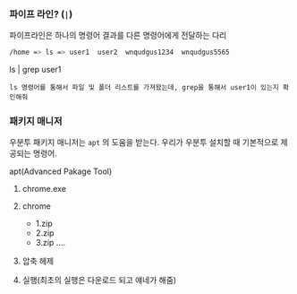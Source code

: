 ### 파이프 라인? (`|`)

파이프라인은 하나의 명령어 결과를 다른 명령어에게 전달하는 다리

```sh
/home => ls => user1  user2  wnqudgus1234  wnqudgus5565
```

ls | grep user1

`ls 명령어를 통해서 파일 및 폴더 리스트를 가져왔는데, grep을 통해서 user1이 있는지 확인해줘`

### 패키지 매니저

우분투 패키지 매니저는 `apt` 의 도움을 받는다.
우리가 우분투 설치할 때 기본적으로 제공되는 명령어.

apt(Advanced Pakage Tool)

1. chrome.exe
2. chrome

    - 1.zip
    - 2.zip
    - 3.zip
    ....


3. 압축 헤제
4. 실행(최초의 실행은 다운로드 되고 얘네가 해줌)